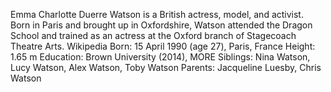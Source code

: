 Emma Charlotte Duerre Watson is a British actress, model, and activist. Born in Paris and brought up in Oxfordshire, Watson attended the Dragon School and trained as an actress at the Oxford branch of Stagecoach Theatre Arts. Wikipedia
Born: 15 April 1990 (age 27), Paris, France
Height: 1.65 m
Education: Brown University (2014), MORE
Siblings: Nina Watson, Lucy Watson, Alex Watson, Toby Watson
Parents: Jacqueline Luesby, Chris Watson
